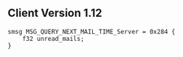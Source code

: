 ## Client Version 1.12

```rust,ignore
smsg MSG_QUERY_NEXT_MAIL_TIME_Server = 0x284 {
    f32 unread_mails;    
}

```
